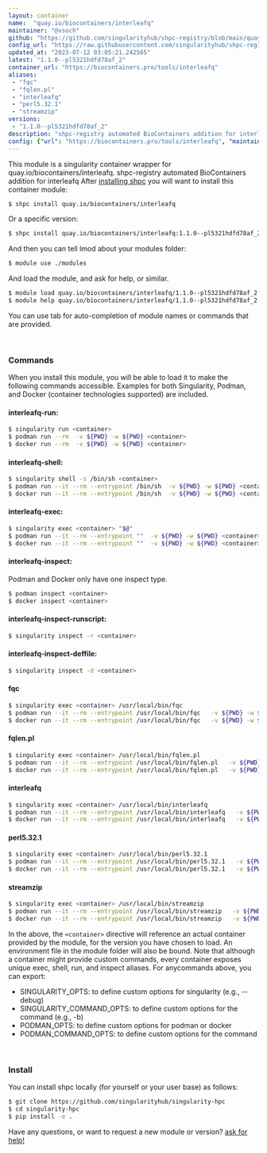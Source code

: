 ```yaml
---
layout: container
name:  "quay.io/biocontainers/interleafq"
maintainer: "@vsoch"
github: "https://github.com/singularityhub/shpc-registry/blob/main/quay.io/biocontainers/interleafq/container.yaml"
config_url: "https://raw.githubusercontent.com/singularityhub/shpc-registry/main/quay.io/biocontainers/interleafq/container.yaml"
updated_at: "2023-07-12 03:05:21.242565"
latest: "1.1.0--pl5321hdfd78af_2"
container_url: "https://biocontainers.pro/tools/interleafq"
aliases:
 - "fqc"
 - "fqlen.pl"
 - "interleafq"
 - "perl5.32.1"
 - "streamzip"
versions:
 - "1.1.0--pl5321hdfd78af_2"
description: "shpc-registry automated BioContainers addition for interleafq"
config: {"url": "https://biocontainers.pro/tools/interleafq", "maintainer": "@vsoch", "description": "shpc-registry automated BioContainers addition for interleafq", "latest": {"1.1.0--pl5321hdfd78af_2": "sha256:55258613a4d7d476fb6f654e3858acb54099519ae7a15ab5505f3194f6daab01"}, "tags": {"1.1.0--pl5321hdfd78af_2": "sha256:55258613a4d7d476fb6f654e3858acb54099519ae7a15ab5505f3194f6daab01"}, "docker": "quay.io/biocontainers/interleafq", "aliases": {"fqc": "/usr/local/bin/fqc", "fqlen.pl": "/usr/local/bin/fqlen.pl", "interleafq": "/usr/local/bin/interleafq", "perl5.32.1": "/usr/local/bin/perl5.32.1", "streamzip": "/usr/local/bin/streamzip"}}
---
```


This module is a singularity container wrapper for quay.io/biocontainers/interleafq.
shpc-registry automated BioContainers addition for interleafq
After [installing shpc](#install) you will want to install this container module:


```bash
$ shpc install quay.io/biocontainers/interleafq
```

Or a specific version:

```bash
$ shpc install quay.io/biocontainers/interleafq:1.1.0--pl5321hdfd78af_2
```

And then you can tell lmod about your modules folder:

```bash
$ module use ./modules
```

And load the module, and ask for help, or similar.

```bash
$ module load quay.io/biocontainers/interleafq/1.1.0--pl5321hdfd78af_2
$ module help quay.io/biocontainers/interleafq/1.1.0--pl5321hdfd78af_2
```

You can use tab for auto-completion of module names or commands that are provided.

<br>

### Commands

When you install this module, you will be able to load it to make the following commands accessible.
Examples for both Singularity, Podman, and Docker (container technologies supported) are included.

#### interleafq-run:

```bash
$ singularity run <container>
$ podman run --rm  -v ${PWD} -w ${PWD} <container>
$ docker run --rm  -v ${PWD} -w ${PWD} <container>
```

#### interleafq-shell:

```bash
$ singularity shell -s /bin/sh <container>
$ podman run --it --rm --entrypoint /bin/sh  -v ${PWD} -w ${PWD} <container>
$ docker run --it --rm --entrypoint /bin/sh  -v ${PWD} -w ${PWD} <container>
```

#### interleafq-exec:

```bash
$ singularity exec <container> "$@"
$ podman run --it --rm --entrypoint ""  -v ${PWD} -w ${PWD} <container> "$@"
$ docker run --it --rm --entrypoint ""  -v ${PWD} -w ${PWD} <container> "$@"
```

#### interleafq-inspect:

Podman and Docker only have one inspect type.

```bash
$ podman inspect <container>
$ docker inspect <container>
```

#### interleafq-inspect-runscript:

```bash
$ singularity inspect -r <container>
```

#### interleafq-inspect-deffile:

```bash
$ singularity inspect -d <container>
```


#### fqc

```bash
$ singularity exec <container> /usr/local/bin/fqc
$ podman run --it --rm --entrypoint /usr/local/bin/fqc   -v ${PWD} -w ${PWD} <container> -c " $@"
$ docker run --it --rm --entrypoint /usr/local/bin/fqc   -v ${PWD} -w ${PWD} <container> -c " $@"
```


#### fqlen.pl

```bash
$ singularity exec <container> /usr/local/bin/fqlen.pl
$ podman run --it --rm --entrypoint /usr/local/bin/fqlen.pl   -v ${PWD} -w ${PWD} <container> -c " $@"
$ docker run --it --rm --entrypoint /usr/local/bin/fqlen.pl   -v ${PWD} -w ${PWD} <container> -c " $@"
```


#### interleafq

```bash
$ singularity exec <container> /usr/local/bin/interleafq
$ podman run --it --rm --entrypoint /usr/local/bin/interleafq   -v ${PWD} -w ${PWD} <container> -c " $@"
$ docker run --it --rm --entrypoint /usr/local/bin/interleafq   -v ${PWD} -w ${PWD} <container> -c " $@"
```


#### perl5.32.1

```bash
$ singularity exec <container> /usr/local/bin/perl5.32.1
$ podman run --it --rm --entrypoint /usr/local/bin/perl5.32.1   -v ${PWD} -w ${PWD} <container> -c " $@"
$ docker run --it --rm --entrypoint /usr/local/bin/perl5.32.1   -v ${PWD} -w ${PWD} <container> -c " $@"
```


#### streamzip

```bash
$ singularity exec <container> /usr/local/bin/streamzip
$ podman run --it --rm --entrypoint /usr/local/bin/streamzip   -v ${PWD} -w ${PWD} <container> -c " $@"
$ docker run --it --rm --entrypoint /usr/local/bin/streamzip   -v ${PWD} -w ${PWD} <container> -c " $@"
```



In the above, the `<container>` directive will reference an actual container provided
by the module, for the version you have chosen to load. An environment file in the
module folder will also be bound. Note that although a container
might provide custom commands, every container exposes unique exec, shell, run, and
inspect aliases. For anycommands above, you can export:

 - SINGULARITY_OPTS: to define custom options for singularity (e.g., --debug)
 - SINGULARITY_COMMAND_OPTS: to define custom options for the command (e.g., -b)
 - PODMAN_OPTS: to define custom options for podman or docker
 - PODMAN_COMMAND_OPTS: to define custom options for the command

<br>

### Install

You can install shpc locally (for yourself or your user base) as follows:

```bash
$ git clone https://github.com/singularityhub/singularity-hpc
$ cd singularity-hpc
$ pip install -e .
```

Have any questions, or want to request a new module or version? [ask for help!](https://github.com/singularityhub/singularity-hpc/issues)